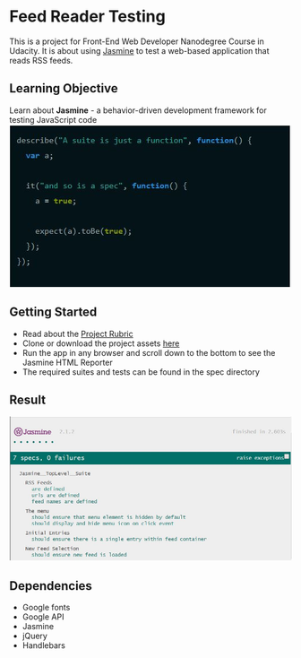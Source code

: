 # Feed Reader Testing

This is a project for Front-End Web Developer Nanodegree Course in Udacity.
It is about using [Jasmine](https://jasmine.github.io/) to test a web-based application that reads RSS feeds.

## Learning Objective

Learn about **Jasmine** - a behavior-driven development framework for testing JavaScript code
![sample code](https://github.com/888Red/Jasmine-FRT/blob/master/j-code.JPG)

## Getting Started

* Read about the [Project Rubric](https://review.udacity.com/#!/rubrics/18/view)
* Clone or download the project assets [here](https://github.com/udacity/frontend-nanodegree-feedreader)
* Run the app in any browser and scroll down to the bottom to see the Jasmine HTML Reporter
* The required suites and tests can be found in the spec directory

## Result

![Screenshot](https://github.com/888Red/Jasmine-FRT/blob/master/Capture.JPG)

## Dependencies

* Google fonts
* Google API
* Jasmine
* jQuery
* Handlebars
